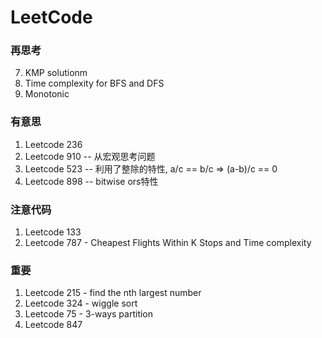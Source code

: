 # LeetCode
### 再思考
7. KMP solutionm
8. Time complexity for BFS and DFS
9. Monotonic  

### 有意思
1. Leetcode 236
2. Leetcode 910 -- 从宏观思考问题
3. Leetcode 523 -- 利用了整除的特性, a/c == b/c => (a-b)/c == 0
4. Leetcode 898 -- bitwise ors特性

### 注意代码
1. Leetcode 133
2. Leetcode 787 - Cheapest Flights Within K Stops and Time complexity

### 重要
1. Leetcode 215 - find the nth largest number
2. Leetcode 324 - wiggle sort
3. Leetcode 75 - 3-ways partition
4. Leetcode 847
